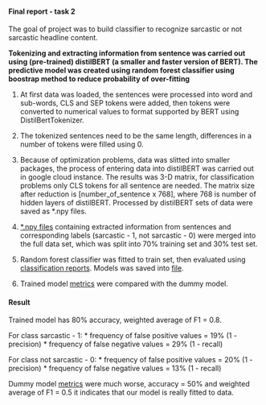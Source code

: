 #### Final report - task 2

The goal of project was to build classifier to recognize sarcastic or not sarcastic headline content.


**Tokenizing and extracting information from sentence was carried out using (pre-trained) distilBERT 
(a smaller and faster version of BERT). The predictive model was created using random forest classifier using boostrap
method to reduce probability of over-fitting**

1) At first data was loaded, the sentences were processed into word and sub-words, 
   CLS and SEP tokens were added, then tokens were converted to numerical values to format supported by BERT 
   using DistilBertTokenizer.
  
2) The tokenized sentences need to be the same length, differences in a number of tokens were filled using 0.

3) Because of optimization problems, data was slitted into smaller packages, the process of entering data into
   distilBERT was carried out in google cloud instance. The results was 3-D matrix, for classification 
   problems only CLS tokens for all sentence are needed. The matrix size after reduction is [number_of_sentence x 768], where 768 is 
   number of hidden layers of distilBERT. Processed by distilBERT sets of data were saved as *.npy files.
   
4) [*.npy files](../data/interim/distilBERT_output) containing extracted information from sentences and 
    corresponding labels (sarcastic - 1, not sarcastic - 0) were merged into the full data set, which was split 
    into 70% training set and 30% test set.

5) Random forest classifier was fitted to train set, then evaluated using [classification reports](../reports/model_metrics.txt). 
   Models was saved into [file](../models/classifier). 
   
6) Trained model [metrics](../reports/model_metrics.txt) were compared with the dummy model.

#### Result  

Trained model has 80% accuracy, weighted average of F1 = 0.8. 

For class sarcastic - 1:
    * frequency of false positive values = 19% (1 - precision)
    * frequency of false negative values = 29% (1 - recall)
    
For class not sarcastic - 0:
    * frequency of false positive values = 20% (1 - precision)
    * frequency of false negative values = 13% (1 - recall)
    
Dummy model [metrics](../reports/dummy_model_metrics.txt) were much worse, accuracy = 50% and weighted average of F1 = 0.5 it indicates that our model
is really fitted to data.